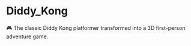 # Diddy_Kong
🎮 The classic Diddy Kong platformer transformed into a 3D first-person adventure game.
